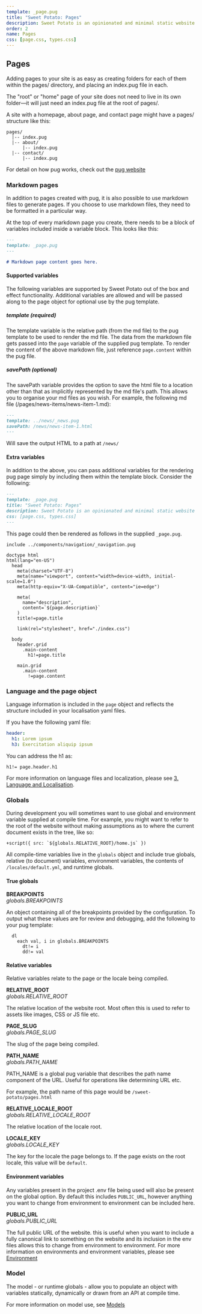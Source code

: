 ```yaml
---
template: _page.pug
title: "Sweet Potato: Pages"
description: Sweet Potato is an opinionated and minimal static website generator, by We The Collective.
order: 2
name: Pages
css: [page.css, types.css]
---
```


## Pages

Adding pages to your site is as easy as creating folders for each of them within the pages/ directory, and placing an index.pug file in each.

The "root" or "home" page of your site does not need to live in its own folder—it will just need an index.pug file at the root of pages/.

A site with a homepage, about page, and contact page might have a pages/ structure like this:

```
pages/
  |-- index.pug
  |-- about/
      |-- index.pug
  |-- contact/
      |-- index.pug
```

For detail on how pug works, check out the [pug website](https://pugjs.org/api/getting-started.html)

### Markdown pages

In addition to pages created with pug, it is also possible to use markdown files to generate pages. If you choose to use markdown files, they need to be formatted in a particular way.

At the top of every markdown page you create, there needs to be a block of variables included inside a variable block. This looks like this:

```md
---
template: _page.pug
---

# Markdown page content goes here.
```

#### Supported variables
The following variables are supported by Sweet Potato out of the box and effect functionality. Additional variables are allowed and will be passed along to the page object for optional use by the pug template.

##### template (required)

The template variable is the relative path (from the md file) to the pug template to be used to render the md file. The data from the markdown file gets passed into the `page` variable of the supplied pug template. To render the content of the above markdown file, just reference `page.content` within the pug file.

##### savePath **(optional)**
The savePath variable provides the option to save the html file to a location other than that as implicitly represented by the md file's path. This allows you to organise your md files as you wish. For example, the following md file (/pages/news-items/news-item-1.md):

```md
---
template: ../news/_news.pug
savePath: /news/news-item-1.html
---
```

Will save the output HTML to a path at `/news/`

#### Extra variables

In addition to the above, you can pass additional variables for the rendering pug page simply by including them within the template block. Consider the following:

```md
---
template: _page.pug
title: "Sweet Potato: Pages"
description: Sweet Potato is an opinionated and minimal static website generator, by We The Collective.
css: [page.css, types.css]
---
```

This page could then be rendered as follows in the supplied `_page.pug`.

```pug
include ../components/navigation/_navigation.pug

doctype html
html(lang="en-US")
  head
    meta(charset="UTF-8")
    meta(name="viewport", content="width=device-width, initial-scale=1.0")
    meta(http-equiv="X-UA-Compatible", content="ie=edge")

    meta(
      name="description",
      content=`${page.description}`
    )
    title!=page.title

    link(rel="stylesheet", href="./index.css")

  body
    header.grid
      .main-content
        h1!=page.title

    main.grid
      .main-content
        !=page.content
```

### Language and the page object

Language information is included in the `page` object and reflects the structure included in your localisation yaml files.

If you have the following yaml file:

```yaml
header:
  h1: Lorem ipsum
  h3: Exercitation aliquip ipsum
```

You can address the h1 as:

```pug
h1!= page.header.h1
```

For more information on language files and localization, please see [3. Language and Localisation](https://github.com/wethegit/sweet-potato/wiki/3.-Language-and-Localisation).

### Globals

During development you will sometimes want to use global and environment variable supplied at compile time. For example, you might want to refer to the root of the website without making assumptions as to where the current document exists in the tree, like so:

```pug
+script({ src: `${globals.RELATIVE_ROOT}/home.js` })
```

All compile-time variables live in the `globals` object and include true globals, relative (to document) variables, environment variables, the contents of `/locales/default.yml`, and runtime globals.

#### True globals

**BREAKPOINTS**  
_globals.BREAKPOINTS_

An object containing all of the breakpoints provided by the configuration. To output what these values are for review and debugging, add the following to your pug template:

```pug
  dl
    each val, i in globals.BREAKPOINTS
      dt!= i
      dd!= val
```

#### Relative variables

Relative variables relate to the page or the locale being compiled.

**RELATIVE_ROOT**  
_globals.RELATIVE_ROOT_

The relative location of the website root. Most often this is used to refer to assets like images, CSS or JS file etc.

**PAGE_SLUG**  
_globals.PAGE_SLUG_

The slug of the page being compiled.

**PATH_NAME**  
_globals.PATH_NAME_

PATH_NAME is a global pug variable that describes the path name component of the URL. Useful for operations like determining URL etc.

For example, the path name of this page would be `/sweet-potato/pages.html`

**RELATIVE_LOCALE_ROOT**  
_globals.RELATIVE_LOCALE_ROOT_

The relative location of the locale root.

**LOCALE_KEY**  
_globals.LOCALE_KEY_

The key for the locale the page belongs to. If the page exists on the root locale, this value will be `default`.

#### Environment variables

Any variables present in the project .env file being used will also be present on the global option. By default this includes `PUBLIC_URL`, however anything you want to change from environment to environment can be included here.

**PUBLIC_URL**  
_globals.PUBLIC_URL_

The full public URL of the website. this is useful when you want to include a fully canonical link to something on the website and its inclusion in the env files allows this to change from environment to environment. For more information on environments and environment variables, please see [Environment](https://github.com/wethegit/sweet-potato/wiki/Environments)

### Model

The model - or runtime globals - allow you to populate an object with variables statically, dynamically or drawn from an API at compile time.

For more information on model use, see [Models]('./model.html')
